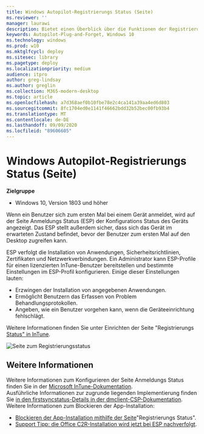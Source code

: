 ```yaml
---
title: Windows Autopilot-Registrierungs Status (Seite)
ms.reviewer: ''
manager: laurawi
description: Bietet einen Überblick über die Funktionen der Registrierungs Status Seite, Konfiguration
keywords: Autopilot-Plug-and-Forget, Windows 10
ms.technology: windows
ms.prod: w10
ms.mktglfcycl: deploy
ms.sitesec: library
ms.pagetype: deploy
ms.localizationpriority: medium
audience: itpro
author: greg-lindsay
ms.author: greglin
ms.collection: M365-modern-desktop
ms.topic: article
ms.openlocfilehash: a7d368aef0b10fbe78e2c4ca141a39aa4ed6d803
ms.sourcegitcommit: 8fc1704ed0e1141f46662bdd32b52bec00fb93b4
ms.translationtype: MT
ms.contentlocale: de-DE
ms.lasthandoff: 09/09/2020
ms.locfileid: "89606605"
---
```

# <a name="windows-autopilot-enrollment-status-page"></a>Windows Autopilot-Registrierungs Status (Seite)

**Zielgruppe**

-  Windows 10, Version 1803 und höher 

Wenn ein Benutzer sich zum ersten Mal bei einem Gerät anmeldet, wird auf der Seite Anmeldungs Status (ESP) der Konfigurations Status des Geräts angezeigt. Das ESP stellt außerdem sicher, dass sich das Gerät im erwarteten Zustand befindet, bevor der Benutzer zum ersten Mal auf den Desktop zugreifen kann.

ESP verfolgt die Installation von Anwendungen, Sicherheitsrichtlinien, Zertifikaten und Netzwerkverbindungen. Ein Administrator kann ESP-Profile für einen lizenzierten InTune-Benutzer bereitstellen und bestimmte Einstellungen im ESP-Profil konfigurieren. Einige dieser Einstellungen lauten:
- Erzwingen der Installation von angegebenen Anwendungen.
- Ermöglicht Benutzern das Erfassen von Problem Behandlungsprotokollen.
- Angeben, wie ein Benutzer vorgehen kann, wenn die Geräteeinrichtung fehlschlägt.

Weitere Informationen finden Sie unter Einrichten der Seite "Registrierungs [Status" in InTune](/intune/windows-enrollment-status).  
 
![Seite zum Registrierungsstatus](images/enrollment-status-page.png)
 

## <a name="more-information"></a>Weitere Informationen

Weitere Informationen zum Konfigurieren der Seite Anmeldungs Status finden Sie in der [Microsoft InTune-Dokumentation](/intune/windows-enrollment-status).<br>
Ausführliche Informationen zur zugrunde liegenden Implementierung finden Sie [in den firstsyncstatus-Details in der dmclient-CSP-Dokumentation](/windows/client-management/mdm/dmclient-csp).<br>
Weitere Informationen zum Blockieren der App-Installation:
- [Blockieren der App-Installation mithilfe der Seite](/archive/blogs/mniehaus/blocking-for-app-installation-using-enrollment-status-page)"Registrierungs Status".
- [Support Tipp: die Office C2R-Installation wird jetzt bei ESP nachverfolgt](https://techcommunity.microsoft.com/t5/Intune-Customer-Success/Support-Tip-Office-C2R-installation-is-now-tracked-during-ESP/ba-p/295514).

